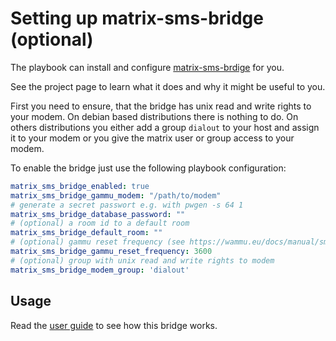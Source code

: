 # Setting up matrix-sms-bridge (optional)

The playbook can install and configure
[matrix-sms-brdige](https://github.com/benkuly/matrix-sms-bridge) for you.

See the project page to learn what it does and why it might be useful to you.

First you need to ensure, that the bridge has unix read and write rights to your modem. On debian based distributions there is nothing to do. On others distributions you either add a group `dialout` to your host and assign it to your modem or you give the matrix user or group access to your modem.

To enable the bridge just use the following
playbook configuration:


```yaml
matrix_sms_bridge_enabled: true
matrix_sms_bridge_gammu_modem: "/path/to/modem"
# generate a secret passwort e.g. with pwgen -s 64 1
matrix_sms_bridge_database_password: ""
# (optional) a room id to a default room
matrix_sms_bridge_default_room: "" 
# (optional) gammu reset frequency (see https://wammu.eu/docs/manual/smsd/config.html#option-ResetFrequency)
matrix_sms_bridge_gammu_reset_frequency: 3600
# (optional) group with unix read and write rights to modem
matrix_sms_bridge_modem_group: 'dialout'
```


## Usage

Read the [user guide](https://github.com/benkuly/matrix-sms-bridge/blob/master/README.md#user-guide) to see how this bridge works.
